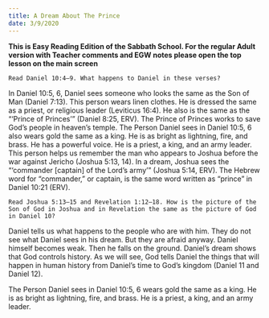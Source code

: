 ```yaml
---
title: A Dream About The Prince
date: 3/9/2020
---
```


 **This is Easy Reading Edition of the Sabbath School. For the regular Adult version with Teacher comments and EGW notes please open the top lesson on the main screen** 

`Read Daniel 10:4–9. What happens to Daniel in these verses?`

In Daniel 10:5, 6, Daniel sees someone who looks the same as the Son of Man (Daniel 7:13). This person wears linen clothes. He is dressed the same as a priest, or religious leader (Leviticus 16:4). He also is the same as the “‘Prince of Princes’” (Daniel 8:25, ERV). The Prince of Princes works to save God’s people in heaven’s temple. The Person Daniel sees in Daniel 10:5, 6 also wears gold the same as a king. He is as bright as lightning, fire, and brass. He has a powerful voice. He is a priest, a king, and an army leader. This person helps us remember the man who appears to Joshua before the war against Jericho (Joshua 5:13, 14). In a dream, Joshua sees the “‘commander [captain] of the Lord’s army’” (Joshua 5:14, ERV). The Hebrew word for “commander,” or captain, is the same word written as “prince” in Daniel 10:21 (ERV).

`Read Joshua 5:13–15 and Revelation 1:12–18. How is the picture of the Son of God in Joshua and in Revelation the same as the picture of God in Daniel 10?`

Daniel tells us what happens to the people who are with him. They do not see what Daniel sees in his dream. But they are afraid anyway. Daniel himself becomes weak. Then he falls on the ground. Daniel’s dream shows that God controls history. As we will see, God tells Daniel the things that will happen in human history from Daniel’s time to God’s kingdom (Daniel 11 and Daniel 12).

The Person Daniel sees in Daniel 10:5, 6 wears gold the same as a king. He is as bright as lightning, fire, and brass. He is a priest, a king, and an army leader.
